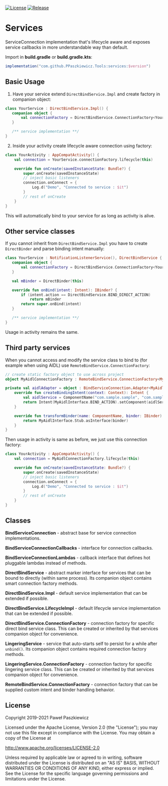[![License](https://img.shields.io/badge/License-Apache%202.0-blue.svg)](https://opensource.org/licenses/Apache-2.0)
[![Release](https://jitpack.io/v/PPaszkiewicz/Tools.svg)](https://jitpack.io/#PPaszkiewicz/Tools)

Services
=======

ServiceConnection implementation that's lifecycle aware and exposes service callbacks in more
understandable way than default.

Import in **build.gradle** or **build.gradle.kts**:
```gradle    
implementation("com.github.PPaszkiewicz.Tools:services:$version")
```

## Basic Usage
1. Have your service extend `DirectBindService.Impl` and create factory in companion object:
 ```kotlin
class YourService : DirectBindService.Impl() {
    companion object {
        val connectionFactory = DirectBindService.ConnectionFactory<YourService>()
    }

    /** service implementation **/
}
 ```
2. Inside your activity create lifecycle aware connection using factory:
```kotlin
class YourActivity : AppCompatActivity() {
    val connection = YourService.connectionFactory.lifecycle(this)

    override fun onCreate(savedInstanceState: Bundle?) {
        super.onCreate(savedInstanceState)
        // inject basic listeners
        connection.onConnect = {
            Log.d("Demo", "Connected to service : $it")
        }
        // rest of onCreate
    }
}
```
This will automatically bind to your service for as long as activity is alive.

## Other service classes

If you cannot inherit from `DirectBindService.Impl` you have to create `DirectBinder` and parse binding
intent manually:

 ```kotlin
class YourService : NotificationListenerService(), DirectBindService {
    companion object {
        val connectionFactory = DirectBindService.ConnectionFactory<YourService>()
    }

    val mBinder = DirectBinder(this)

    override fun onBind(intent: Intent): IBinder? {
        if (intent.action == DirectBindService.BIND_DIRECT_ACTION)
            return mBinder
        return super.onBind(intent)
    }

    /** service implementation **/
}
 ```

Usage in activity remains the same.

## Third party services

When you cannot access and modify the service class to bind to (for example when using AIDL) use
`RemoteBindService.ConnectionFactory`:

```kotlin
// create static factory object to use across project
object MyAidlConnectionFactory : RemoteBindService.ConnectionFactory<MyAidlInterface>(aidlAdapter)

private val aidlAdapter = object : BindServiceConnection.Adapter<MyAidlInterface> {
    override fun createBindingIntent(context: Context): Intent {
        val aidlService = ComponentName("com.sample.sample", "com.sample.sample.MyAidlService")
        return Intent(MyAidlInterface.BIND_ACTION).setComponent(aidlService)
    }

    override fun transformBinder(name: ComponentName, binder: IBinder): MyAidlInterface {
        return MyAidlInterface.Stub.asInterface(binder)
    }
}
```

Then usage in activity is same as before, we just use this connection factory:

```kotlin
class YourActivity : AppCompatActivity() {
    val connection = MyAidlConnectionFactory.lifecycle(this)

    override fun onCreate(savedInstanceState: Bundle?) {
        super.onCreate(savedInstanceState)
        // inject basic listeners
        connection.onConnect = {
            Log.d("Demo", "Connected to service : $it")
        }
        // rest of onCreate
    }
}
```

## Classes

**BindServiceConnection** - abstract base for service connection implementations.

**BindServiceConnectionCallbacks** - interface for connection callbacks.

**BindServiceConnectionLambdas** - callback interface that defines hot pluggable lambdas instead of methods.

**DirectBindService** - abstract marker interface for services that can be bound to directly (within same process).
Its companion object contains smart connection factory methods.

**DirectBindService.Impl** - default service implementation that can be extended if possible.

**DirectBindService.LifecycleImpl** - default lifecycle service implementation that can be extended if possible.

**DirectBindService.ConnectionFactory** - connection factory for specific direct bind service class. This can be created or inherited by
that services companion object for convenience.

**LingeringService** - service that auto-starts self to persist for a while after `unbind()`.
Its companion object contains required connection factory methods.

**LingeringService.ConnectionFactory** - connection factory for specific lingering service class. This can be created or inherited by
that services companion object for convenience.

**RemoteBindService.ConnectionFactory** - connection factory that can be supplied custom intent and binder
handling behavior.

## License
Copyright 2019-2021 Paweł Paszkiewicz

Licensed under the Apache License, Version 2.0 (the "License");
you may not use this file except in compliance with the License.
You may obtain a copy of the License at

<http://www.apache.org/licenses/LICENSE-2.0>

Unless required by applicable law or agreed to in writing, software
distributed under the License is distributed on an "AS IS" BASIS,
WITHOUT WARRANTIES OR CONDITIONS OF ANY KIND, either express or implied.
See the License for the specific language governing permissions and
limitations under the License.

